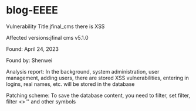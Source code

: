 # blog-EEEE
Vulnerability Title:jfinal_cms there is XSS

Affected versions:jfinal cms v5.1.0

Found: April 24, 2023

Found by: Shenwei

Analysis report: In the background, system administration, user management, adding users, there are stored XSS vulnerabilities, entering <script>alert ('xss')</script> in logins, real names, etc. will be stored in the database

Patching scheme: To save the database content, you need to filter, set filter, filter <>'" and other symbols
